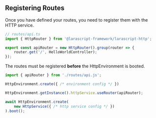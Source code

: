 ## Registering Routes

Once you have defined your routes, you need to register them with the HTTP service.

```ts
// routes/api.ts
import { HttpRouter } from '@larascript-framework/larascript-http';

export const apiRouter = new HttpRouter().group(router => {
    router.get('/', HelloWorldController);
});
```

The routes must be registered **before** the HttpEnvironment is booted.

```ts
import { apiRouter } from './routes/api.js';

HttpEnvironment.create({ /* environment config */ })

HttpEnvironment.getInstance().httpService.useRouter(apiRouter);

await HttpEnvironment.create(
    new HttpService({ /* http service config */ })
).boot();
```
